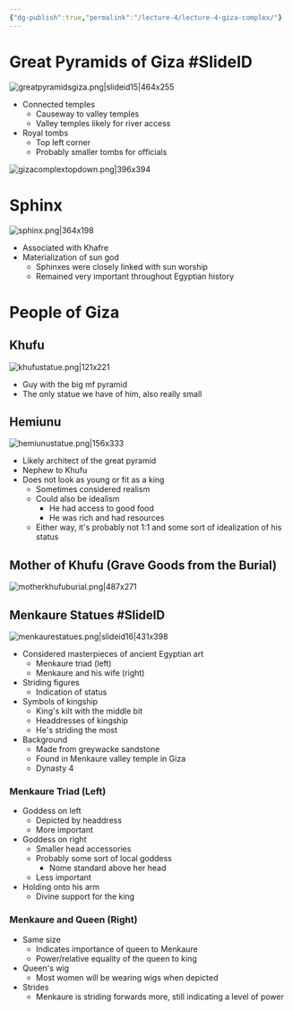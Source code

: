 ```yaml
---
{"dg-publish":true,"permalink":"/lecture-4/lecture-4-giza-complex/"}
---
```



# Great Pyramids of Giza #SlideID


![greatpyramidsgiza.png|slideid15|464x255](/img/user/Images/greatpyramidsgiza.png)


- Connected temples
	- Causeway to valley temples
	- Valley temples likely for river access
- Royal tombs
	- Top left corner
	- Probably smaller tombs for officials

![gizacomplextopdown.png|396x394](/img/user/Images/gizacomplextopdown.png)

# Sphinx
![sphinx.png|364x198](/img/user/Images/sphinx.png)
- Associated with Khafre
- Materialization of sun god
	- Sphinxes were closely linked with sun worship
	- Remained very important throughout Egyptian history

# People of Giza
## Khufu
![khufustatue.png|121x221](/img/user/Images/khufustatue.png)
- Guy with the big mf pyramid
- The only statue we have of him, also really small

## Hemiunu
![hemiunustatue.png|156x333](/img/user/Images/hemiunustatue.png)
- Likely architect of the great pyramid
- Nephew to Khufu
- Does not look as young or fit as a king
	- Sometimes considered realism
	- Could also be idealism
		- He had access to good food
		- He was rich and had resources
	- Either way, it's probably not 1:1 and some sort of idealization of his status

## Mother of Khufu (Grave Goods from the Burial)
![motherkhufuburial.png|487x271](/img/user/Images/motherkhufuburial.png)

## Menkaure Statues #SlideID


![menkaurestatues.png|slideid16|431x398](/img/user/Images/menkaurestatues.png)


- Considered masterpieces of ancient Egyptian art
	- Menkaure triad (left)
	- Menkaure and his wife (right)
- Striding figures
	- Indication of status
- Symbols of kingship
	- King's kilt with the middle bit
	- Headdresses of kingship
	- He's striding the most
- Background
	- Made from greywacke sandstone
	- Found in Menkaure valley temple in Giza
	- Dynasty 4
### Menkaure Triad (Left)
- Goddess on left
	- Depicted by headdress
	- More important
- Goddess on right
	- Smaller head accessories
	- Probably some sort of local goddess
		- Nome standard above her head
	- Less important
- Holding onto his arm
	- Divine support for the king
### Menkaure and Queen (Right)
- Same size
	- Indicates importance of queen to Menkaure
	- Power/relative equality of the queen to king
- Queen's wig
	- Most women will be wearing wigs when depicted
- Strides
	- Menkaure is striding forwards more, still indicating a level of power